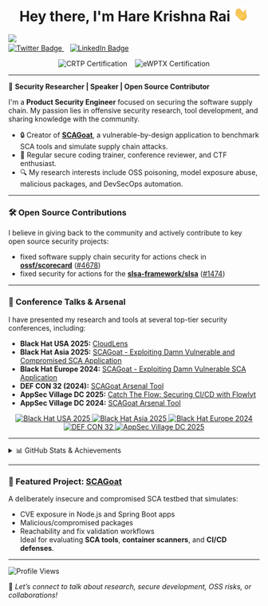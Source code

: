 <h1 align="center">Hey there, I'm Hare Krishna Rai <img src="https://raw.githubusercontent.com/harekrishnarai/harekrishnarai/master/wave.gif" width="30px"></h1>



<p align="center">
  
<img src="https://img.shields.io/badge/I_am_Looking_for_Opportunities-Available-brightgreen"/><br>
  <a href="https://x.com/harekrishna_rai">
    <img src="https://img.shields.io/badge/@harekrishna_rai-000000?style=flat-square&logo=x&logoColor=white" alt="Twitter Badge"/>
  </a>
  &nbsp;&nbsp;
  <a href="https://www.linkedin.com/in/harekrishnarai/">
    <img src="https://img.shields.io/badge/Hare Krishna Rai-0A66C2?style=flat-square&logo=linkedin&logoColor=white" alt="LinkedIn Badge"/>
  </a>
</p>

<p align="center">
  <img src="https://img.shields.io/badge/CRTP-Certified%20Red%20Team%20Professional-red?style=flat-square" alt="CRTP Certification"/>
  &nbsp;&nbsp;
  <img src="https://img.shields.io/badge/eWPTX-Web%20Application%20Pentester%20eXtreme-purple?style=flat-square" alt="eWPTX Certification"/>
</p>

---

🎯 **Security Researcher | Speaker | Open Source Contributor**

I'm a **Product Security Engineer** focused on securing the software supply chain. My passion lies in offensive security research, tool development, and sharing knowledge with the community.

- 🔒 Creator of [**SCAGoat**](https://github.com/harekrishnarai/Damn-vulnerable-sca), a vulnerable-by-design application to benchmark SCA tools and simulate supply chain attacks.
- 🧰 Regular secure coding trainer, conference reviewer, and CTF enthusiast.
- 🔍 My research interests include OSS poisoning, model exposure abuse, malicious packages, and DevSecOps automation.

---

### 🛠️ Open Source Contributions

I believe in giving back to the community and actively contribute to key open source security projects:

-   fixed software supply chain security for actions check in **[ossf/scorecard](https://github.com/ossf/scorecard)** ([#4678](https://github.com/ossf/scorecard/pull/4678))
-   fixed security for actions for the **[slsa-framework/slsa](https://github.com/slsa-framework/slsa)** ([#1474](https://github.com/slsa-framework/slsa/pull/1474))

---

### 🎤 Conference Talks & Arsenal

I have presented my research and tools at several top-tier security conferences, including:

- **Black Hat USA 2025:** [CloudLens](https://www.blackhat.com/us-25/arsenal/schedule/#cloudlens-45646)
- **Black Hat Asia 2025:** [SCAGoat - Exploiting Damn Vulnerable and Compromised SCA Application](https://www.blackhat.com/asia-25/arsenal/schedule/index.html#scagoat---exploiting-damn-vulnerable-and-compromised-sca-application-43960)
- **Black Hat Europe 2024:** [SCAGoat - Exploiting Damn Vulnerable SCA Application](https://www.blackhat.com/eu-24/arsenal/schedule/index.html#scagoat---exploiting-damn-vulnerable-sca-application-42139)
- **DEF CON 32 (2024):** [SCAGoat Arsenal Tool](https://forum.defcon.org/node/249617)
- **AppSec Village DC 2025:** [Catch The Flow: Securing CI/CD with Flowlyt](https://www.appsecvillage.com/events/dc-2025/catch-the-flow-securing-ci-cd-with-flowlyt-945520)
- **AppSec Village DC 2024:** [SCAGoat Arsenal Tool](https://www.appsecvillage.com/events/dc-2024/arsenal-scagoat-661284)

<p align="center">
  <a href="https://www.blackhat.com/us-25/arsenal/schedule/#cloudlens-45646">
    <img src="https://img.shields.io/badge/BlackHat%20USA-2025-black?style=for-the-badge&logo=blackhat&logoColor=white" alt="Black Hat USA 2025"/>
  </a>
  <a href="https://www.blackhat.com/asia-25/arsenal/schedule/index.html#scagoat---exploiting-damn-vulnerable-and-compromised-sca-application-43960">
    <img src="https://img.shields.io/badge/BlackHat%20Asia-2025-black?style=for-the-badge&logo=blackhat&logoColor=white" alt="Black Hat Asia 2025"/>
  </a>
  <a href="https://www.blackhat.com/eu-24/arsenal/schedule/index.html#scagoat---exploiting-damn-vulnerable-sca-application-42139">
    <img src="https://img.shields.io/badge/BlackHat%20Europe-2024-black?style=for-the-badge&logo=blackhat&logoColor=white" alt="Black Hat Europe 2024"/>
  </a>
  <a href="https://forum.defcon.org/node/249617">
    <img src="https://img.shields.io/badge/DEF%20CON-32-000000?style=for-the-badge&logo=probot&logoColor=white" alt="DEF CON 32"/>
  </a>
  <a href="https://www.appsecvillage.com/events/dc-2025/catch-the-flow-securing-ci-cd-with-flowlyt-945520">
    <img src="https://img.shields.io/badge/AppSec%20Village-DC%202025-blueviolet?style=for-the-badge" alt="AppSec Village DC 2025"/>
  </a>
</p>

---

<details>
<summary>📊 GitHub Stats & Achievements</summary>
<br/>
<p align="center">
  <img src="https://github-readme-streak-stats.herokuapp.com/?user=harekrishnarai&theme=vue-dark&hide_border=false" alt="Streak Stats"/>
  <br/><br/>
  <img src="https://github-readme-stats.vercel.app/api/top-langs/?username=harekrishnarai&theme=vue-dark&hide_border=false&layout=compact" alt="Top Languages"/>
  <br/><br/>
  <img src="https://github-profile-trophy.vercel.app/?username=harekrishnarai&theme=gitdimmed&no-frame=true&no-bg=true&margin-w=4" alt="GitHub Trophies"/>
</p>
</details>

---

### 📌 Featured Project: [SCAGoat](https://github.com/harekrishnarai/Damn-vulnerable-sca)

A deliberately insecure and compromised SCA testbed that simulates:
- CVE exposure in Node.js and Spring Boot apps
- Malicious/compromised packages
- Reachability and fix validation workflows  
Ideal for evaluating **SCA tools**, **container scanners**, and **CI/CD defenses**.

---

<p align="left">
  <img src="https://komarev.com/ghpvc/?username=harekrishnarai&label=Profile%20views&color=0e75b6&style=flat" alt="Profile Views"/>
</p>

💬 *Let’s connect to talk about research, secure development, OSS risks, or collaborations!*

